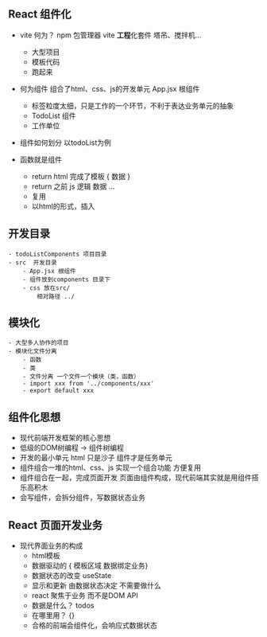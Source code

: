 ## React 组件化

- vite 何为？
npm 包管理器
    vite **工程**化套件 塔吊、搅拌机...
    - 大型项目
    - 模板代码
    - 跑起来

- 何为组件
    组合了html、css、js的开发单元
    App.jsx 根组件
    - 标签粒度太细，只是工作的一个环节，不利于表达业务单元的抽象
    - TodoList 组件
    - 工作单位
- 组件如何划分 以todoList为例
- 函数就是组件
    - return html 完成了模板 { 数据 }
    - return 之前 js 逻辑 数据 ...
    - 复用
    - 以html的形式，插入

## 开发目录
    - todoListComponents 项目目录
    - src  开发目录
        - App.jsx 根组件
        - 组件放到components 目录下
        - css 放在src/ 
            相对路径 ../

## 模块化
    - 大型多人协作的项目
    - 模块化文件分离
        - 函数
        - 类
        - 文件分离 一个文件一个模块（类，函数）
        - import xxx from '../components/xxx'
        - export default xxx

## 组件化思想
- 现代前端开发框架的核心思想
- 低级的DOM树编程 -> 组件树编程
- 开发的最小单元
    html 只是沙子
    组件才是任务单元
- 组件组合一堆的html、css、js 实现一个组合功能
    方便复用
- 组件组合在一起，完成页面开发
    页面由组件构成，现代前端其实就是用组件搭乐高积木
- 会写组件，会拆分组件，写数据状态业务

##  React 页面开发业务
- 现代界面业务的构成
    - html模板
    - 数据驱动的  { 模板区域 数据绑定业务}
    - 数据状态的改变 useState
    - 显示和更新  由数据状态决定 不需要做什么
    - react 聚焦于业务 而不是DOM API
    - 数据是什么？ todos
    - 在哪里用？ {}
    - 合格的前端会组件化，会响应式数据状态
